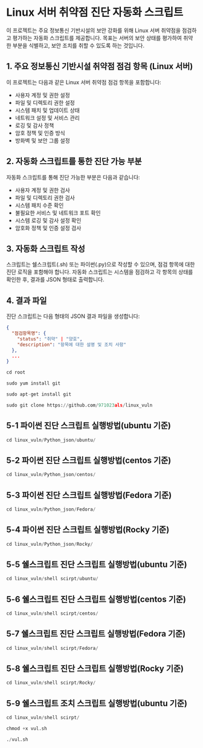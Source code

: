 # Linux 서버 취약점 진단 자동화 스크립트

이 프로젝트는 주요 정보통신 기반시설의 보안 강화를 위해 Linux 서버 취약점을 점검하고 평가하는 자동화 스크립트를 제공합니다. 목표는 서버의 보안 상태를 평가하여 취약한 부분을 식별하고, 보안 조치를 취할 수 있도록 하는 것입니다.

## 1. 주요 정보통신 기반시설 취약점 점검 항목 (Linux 서버)

이 프로젝트는 다음과 같은 Linux 서버 취약점 점검 항목을 포함합니다:

- 사용자 계정 및 권한 설정
- 파일 및 디렉토리 권한 설정
- 시스템 패치 및 업데이트 상태
- 네트워크 설정 및 서비스 관리
- 로깅 및 감사 정책
- 암호 정책 및 인증 방식
- 방화벽 및 보안 그룹 설정

## 2. 자동화 스크립트를 통한 진단 가능 부분

자동화 스크립트를 통해 진단 가능한 부분은 다음과 같습니다:

- 사용자 계정 및 권한 검사
- 파일 및 디렉토리 권한 검사
- 시스템 패치 수준 확인
- 불필요한 서비스 및 네트워크 포트 확인
- 시스템 로깅 및 감사 설정 확인
- 암호화 정책 및 인증 설정 검사

## 3. 자동화 스크립트 작성

스크립트는 쉘스크립트(.sh) 또는 파이썬(.py)으로 작성할 수 있으며, 점검 항목에 대한 진단 로직을 포함해야 합니다. 자동화 스크립트는 시스템을 점검하고 각 항목의 상태를 확인한 후, 결과를 JSON 형태로 출력합니다.

## 4. 결과 파일

진단 스크립트는 다음 형태의 JSON 결과 파일을 생성합니다:

```json
{
  "점검항목명": {
    "status": "취약" | "양호",
    "description": "항목에 대한 설명 및 조치 사항"
  },
  ...
}
```


```python
cd root
```

```python
sudo yum install git
```

```python
sudo apt-get install git
```


```python
sudo git clone https://github.com/971023als/linux_vuln
```

## 5-1 파이썬 진단 스크립트 실행방법(ubuntu 기준)
```python
cd linux_vuln/Python_json/ubuntu/
```


## 5-2 파이썬 진단 스크립트 실행방법(centos 기준)

```python
cd linux_vuln/Python_json/centos/
```

## 5-3 파이썬 진단 스크립트 실행방법(Fedora 기준)

```python
cd linux_vuln/Python_json/Fedora/
```

## 5-4 파이썬 진단 스크립트 실행방법(Rocky 기준)
```python
cd linux_vuln/Python_json/Rocky/
```

## 5-5 쉘스크립트 진단 스크립트 실행방법(ubuntu 기준)
```python
cd linux_vuln/shell scirpt/ubuntu/
```

## 5-6 쉘스크립트 진단 스크립트 실행방법(centos 기준)
```python
cd linux_vuln/shell scirpt/centos/
```

## 5-7 쉘스크립트 진단 스크립트 실행방법(Fedora 기준)
```python
cd linux_vuln/shell scirpt/Fedora/
```

## 5-8 쉘스크립트 진단 스크립트 실행방법(Rocky 기준)
```python
cd linux_vuln/shell scirpt/Rocky/
```

## 5-9 쉘스크립트 조치 스크립트 실행방법(ubuntu 기준)
```python
cd linux_vuln/shell scirpt/
```

```python
chmod +x vul.sh
```


```python
./vul.sh
```
